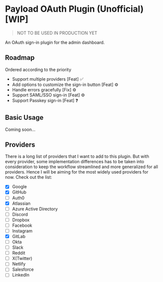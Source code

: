 # Payload OAuth Plugin (Unofficial) [WIP]
> NOT TO BE USED IN PRODUCTION YET


An OAuth sign-in plugin for the admin dashboard.

## Roadmap
Ordered according to the priority

- Support multiple providers [Feat] ✅
- Add options to customize the sign-in button [Feat] ⚙
- Handle errors gracefully [Fix] ⚙
- Support SAML/SSO sign-in [Feat] ⚙
- Support Passkey sign-in [Feat] ❓

## Basic Usage
Coming soon...

## Providers
There is a long list of providers that I want to add to this plugin. But with every provider, some implementation differences has to be taken into consideration to keep the workflow streamlined and more generalized for all providers. Hence I will be aiming for the most widely used providers for now. Check out the list:

- [X] Google
- [X] GitHub
- [ ] Auth0
- [X] Atlassian
- [ ] Azure Active Directory
- [ ] Discord
- [ ] Dropbox
- [ ] Facebook
- [ ] Instagram
- [X] GitLab
- [ ] Okta
- [ ] Slack
- [ ] Reddit
- [ ] X(Twitter)
- [ ] Netlify
- [ ] Salesforce
- [ ] LinkedIn

